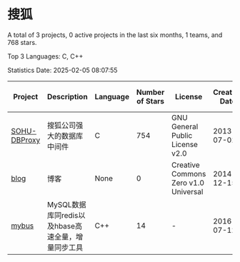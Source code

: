 # 搜狐

A total of 3 projects, 0 active projects in the last six months, 1 teams, and 768 stars.

Top 3 Languages: C, C++

Statistics Date: 2025-02-05 08:07:55

| Project | Description | Language | Number of Stars | License | Creation Date | Last Updated Date | Last Pushed Date |
| --- | --- | --- | --- | --- | --- | --- | --- |
| [SOHU-DBProxy](https://github.com/SOHUDBA/SOHU-DBProxy) | 搜狐公司强大的数据库中间件 | C | 754 | GNU General Public License v2.0 | 2013-07-02 | 2025-01-24 | 2015-07-24 |
| [blog](https://github.com/SOHUDBA/blog) | 博客 | None | 0 | Creative Commons Zero v1.0 Universal | 2014-12-15 | 2017-11-13 | 2014-12-15 |
| [mybus](https://github.com/SOHUDBA/mybus) | MySQL数据库同redis以及hbase高速全量，增量同步工具 | C++ | 14 | - | 2016-07-12 | 2024-02-28 | 2015-08-27 |
